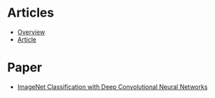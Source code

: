 # Articles

- [Overview](https://learnopencv.com/understanding-alexnet/)
- [Article](https://d2l.ai/chapter_convolutional-modern/alexnet.html)

# Paper
- [ImageNet Classification with Deep Convolutional Neural Networks](https://papers.nips.cc/paper/2012/file/c399862d3b9d6b76c8436e924a68c45b-Paper.pdf)